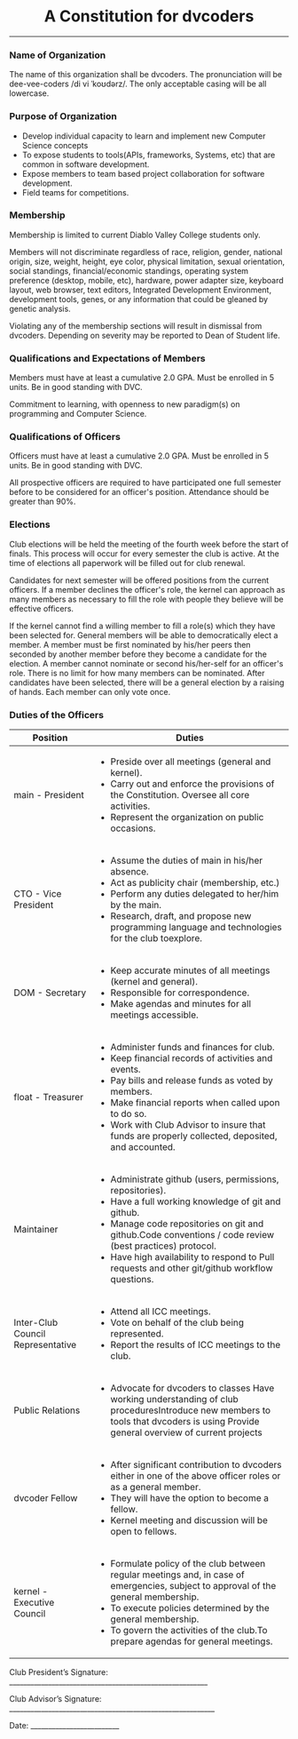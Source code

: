 <h1 style="text-align: center">A Constitution for dvcoders</h1>

---

### Name of Organization
The name of this organization shall be dvcoders. The pronunciation will be dee-vee-coders /di vi ˈkoʊdərz/. The only acceptable casing will be all lowercase.

### Purpose of Organization
- Develop individual capacity to learn and implement new Computer Science concepts
- To expose students to tools(APIs, frameworks, Systems, etc) that are common in software development.
- Expose members to team based project collaboration for software development.
- Field teams for competitions.

### Membership
Membership is limited to current Diablo Valley College students only.

Members will not discriminate regardless of race, religion, gender, national origin, size, weight, height, eye color, physical limitation, sexual orientation, social standings, financial/economic standings, operating system preference (desktop, mobile, etc), hardware, power adapter size, keyboard layout, web browser, text editors, Integrated Development Environment, development tools, genes, or any information that could be gleaned by genetic analysis.

Violating any of the membership sections will result in dismissal from dvcoders. Depending on severity may be reported to Dean of Student life.

### Qualifications and Expectations of Members
Members must have at least a cumulative 2.0 GPA. Must be enrolled in 5 units. Be in  good standing with DVC.

Commitment to learning, with openness to new paradigm(s) on programming and Computer Science.

### Qualifications of Officers
Officers must have at least a cumulative 2.0 GPA. Must be enrolled in 5 units. Be in  good standing with DVC.

All prospective officers are required to have participated one full semester before to be considered for an officer's position. Attendance should be greater than 90%.

### Elections
Club elections will be held the meeting of the fourth week before the start of finals. This process will occur for every semester the club is active. At the time of elections all paperwork will be filled out for club renewal.

Candidates for next semester will be offered positions from the current officers. If a member declines the officer's role, the kernel can approach as many members as necessary to fill the role with people they believe will be effective officers.

If the kernel cannot find a willing member to fill a role(s) which they have been selected for. General members will be able to democratically elect a member. A member must be first nominated by his/her peers then seconded by another member before they become a candidate for the election. A member cannot nominate or second his/her-self for an officer's role. There is no limit for how many members can be nominated. After candidates have been selected, there will be a general election by a raising of hands. Each member can only vote once.


### Duties of the Officers
| Position                          | Duties                                                                                                                                                                                                                                                                                                 |
|-----------------------------------|--------------------------------------------------------------------------------------------------------------------------------------------------------------------------------------------------------------------------------------------------------------------------------------------------------|
| main - President                  |  <ul> <li>Preside over all meetings (general and kernel).</li> <li>Carry out and enforce the provisions of the Constitution. Oversee all core activities.</li> <li>Represent the organization on public occasions.</li> </ul>                                                                                                                 |
| CTO - Vice President              | <ul> <li>Assume the duties of main in his/her absence.</li> <li> Act as publicity chair (membership, etc.)</li> <li>Perform any duties delegated to her/him by the main.</li> <li>Research, draft, and propose new programming language and technologies for the club toexplore.</li> </ul>                                                              |
| DOM - Secretary                   | <ul> <li>Keep accurate minutes of all meetings (kernel and general).</li> <li>Responsible for correspondence.</li> <li>Make agendas and minutes for all meetings accessible.</li> </ul>                                                                                                                                                        |
| float - Treasurer                 | <ul> <li>Administer funds and finances for club.</li> <li>Keep financial records of activities and events.</li> <li>Pay bills and release funds as voted by members.</li> <li>Make financial reports when called upon to do so.</li> <li>Work with Club Advisor to insure that funds are properly collected, deposited, and accounted.</li> </ul>                  |
| Maintainer                        | <ul> <li>Administrate github (users, permissions, repositories).</li> <li>Have a full working knowledge of git and github.</li> <li>Manage code repositories on git and github.Code conventions / code review (best practices) protocol.</li> <li>Have high availability to respond to Pull requests and other git/github workflow questions.</li> </ul> |
| Inter-Club Council Representative | <ul> <li>Attend all ICC meetings.</li> <li>Vote on behalf of the club being represented.</li> <li>Report the results of ICC meetings to the club.</li></ul>                                                                                                                                                                                   |
| Public Relations                  | <ul> <li>Advocate for dvcoders to classes Have working understanding of club proceduresIntroduce new members to tools that dvcoders is using Provide general overview of current projects</li> </ul>                                                                                                                       |
| dvcoder Fellow                    | <ul> <li>After significant contribution to dvcoders either in one of the above officer roles or as a general member.</li> <li>They will have the option to become a fellow.</li> <li>Kernel meeting and discussion will be open to fellows.</li></ul>                                                                                        |
| kernel - Executive Council        | <ul> <li>Formulate policy of the club between regular meetings and, in case of emergencies, subject to approval of the general membership.</li> <li>To execute policies determined by the general membership.</li> <li>To govern the activities of the club.To prepare agendas for general meetings.</li> </ul>                                |


Club President’s Signature: ________________________________________________________

Club Advisor’s Signature: __________________________________________________________

Date: _________________________

